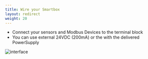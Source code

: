 ```yaml
---
title: Wire your Smartbox
layout: redirect
weight: 20
---
```

* Connect your sensors and Modbus Devices to the terminal block
* You can use external 24VDC (200mA) or the with the delivered PowerSupply

![interface](/guides/images/devices/smartbox-mini/interface.png)

